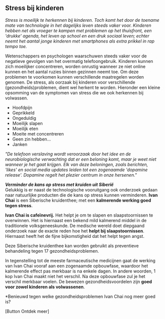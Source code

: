 ## Stress bij kinderen

_Stress is moeilijk te herkennen bij kinderen. Toch komt het door de toename mate van technologie in het dagelijks leven steeds vaker voor. Kinderen hebben net als vroeger te kampen met problemen op het thuisfront, een 'drukke' agenda, het leven op school en een druk sociaal leven; echter neemt het aantal jonge kinderen met smartphones als extra prikkel in rap tempo toe._

Wetenschappers en psychologen waarschuwen steeds vaker voor de negatieve gevolgen van het overmatig telefoongebruik. Kinderen kunnen zich moeilijker concentreren, worden onrustig wanneer ze niet online kunnen en het aantal ruzies binnen gezinnen neemt toe. Om deze problemen te voorkomen kunnen verschillende maatregelen worden genomen. De stress, als oorzaak bij kinderen voor verschillende (gezondheids)problemen, dient wel herkent te worden. Hieronder een kleine opsomming van de symptomen van stress die we ook herkennen bij volwassen.
* Hoofdpijn 
* Geprikkeld
* Ongeduldig
* Moeilijk slapen
* Moeilijk eten
* Moeite met concentreren
* Geen zin hebben... 
* Janken

_"De telefoon verslaving wordt veroorzaak door het idee en de neurobiologische verwachting dat er een beloning komt, maar je weet niet wanneer je het gaat krijgen. Elk van deze beloningen, zoals berichten, 'likes' en social media updates leiden tot een zogenaamde 'dopamine release'. Dopamine regelt het plezier centrum in onze hersenen."_

_**Verminder de kans op stress met kruiden uit Siberië**_ <br>
Gelukkig is er naast de technologische vooruitgang ook onderzoek gedaan naar natuurlijke producten die de kans op stress kunnen verminderen. **Ivan Chai** is een Siberische kruidenthee; met een **kalmerende werking goed tegen stress**.

**Ivan Chai is cafeïnevrij.** Het helpt je om te slapen en slaapstoornissen te overwinnen. Het is hiernaast een bekend mild kalmerend middel in de traditionele volksgeneeskunde. De medische wereld doet diepgaand onderzoek naar de exacte reden hoe het **helpt bij slaapstoornissen**. Hiernaast heeft het de fijne bijkomstigheid dat het helpt tegen angst. 

Deze Siberische kruidenthee kan worden gebruikt als preventieve behandeling tegen 17 gezondheidsproblemen.

In tegenstelling tot de meeste farmaceutische medicijnen gaat de werking van Ivan Chai vooraf aan een zogenaamde opbouwfase, waardoor het kalmerende effect pas merkbaar is na enkele dagen. In andere woorden, 1 kop Ivan Chai maakt niet het verschil. Na deze opbouwfase zul je het verschil merkbaar voelen. De bewezen gezondheidsvoordelen zijn **goed voor zowel kinderen als volwassenen**.

*Benieuwd tegen welke gezondheidsproblemen Ivan Chai nog meer goed is? 

[Button Ontdek meer]
